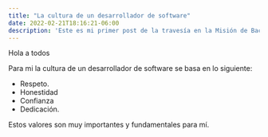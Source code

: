 ```yaml
---
title: "La cultura de un desarrollador de software"
date: 2022-02-21T18:16:21-06:00
description: 'Este es mi primer post de la travesía en la Misión de Backend con Node JS de Launch X.'
---
```


Hola a todos

Para mi la cultura de un desarrollador de software se basa en lo siguiente:

- Respeto.
- Honestidad
- Confianza
- Dedicación.

Estos valores son muy importantes y fundamentales para mí.
